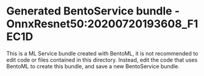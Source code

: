 # Generated BentoService bundle - OnnxResnet50:20200720193608_F1EC1D

This is a ML Service bundle created with BentoML, it is not recommended to edit
code or files contained in this directory. Instead, edit the code that uses BentoML
to create this bundle, and save a new BentoService bundle.
